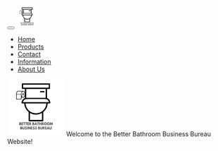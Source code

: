 <html>
<head>
  <link rel="shortcut icon" href="Better Bathroom Business Beareua Logo.png" type="image/png">
<title>Bathroom Business | Homepage</title>
<meta charset="utf-8">
  <meta name="viewport" content="width=device-width, initial-scale=1">
  <link href="https://maxcdn.bootstrapcdn.com/bootstrap/3.3.6/css/bootstrap.min.css" rel="stylesheet"/>
  <link href="main.css" rel="stylesheet" type="text/css">
  <script src="https://ajax.googleapis.com/ajax/libs/jquery/2.1.0/jquery.min.js"></script>
  <script src="https://maxcdn.bootstrapcdn.com/bootstrap/3.3.6/js/bootstrap.min.js"></script>
<style>
</style>
</head>

<body class="homepage">

  <!-- <div class="jumbotron">
    <div class="container text-center">
      <h1>Better Bathroom Business Bureau</h1>      
    </div>
  </div> -->

  <nav class="navbar navbar-inverse">
    <div class="container-fluid">
      <div class="navbar-header">
        <button type="button" class="navbar-toggle" data-toggle="collapse" data-target="#myNavbar">
          <span class="icon-bar"></span>
          <span class="icon-bar"></span>
          <span class="icon-bar"></span>                        
        </button>
        <a class="navbar-brand" href="Better Bathroom Business Beareua Logo.png" target="_blank" rel="noreferrer" title="Logo" class="me-3 d-none d-md-inline-block"></a>
          <img src="Better Bathroom Business Beareua Logo.png" alt="Logo" height="50"> 
      </div>
      <div class="collapse navbar-collapse" id="myNavbar">
        <ul class="nav navbar-nav">
          <li class="active"><a href="BBBB.html">Home</a></li>
          <li><a href="BBBB_Shop.html">Products</a></li>
          <li><a href="BBBB_Contact.html">Contact</a></li>
          <li><a href="BBBB_Information.html">Information</a></li>
          <li><a href="BBBB_About_Us.html">About Us</a></li>
        </ul>
      </div>
    </div>
  </nav>

  <div>
    <p class="home"><img src="Better Bathroom Business Beareua Logo.png" height="130"> Welcome to the Better Bathroom Business Bureau Website!</p>
  </div>

</body>
</html>
